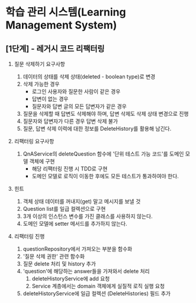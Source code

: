 # 학습 관리 시스템(Learning Management System)

## [1단계] - 레거시 코드 리팩터링
1. 질문 삭제하기 요구사항
   1. 데이터의 상태를 삭제 상태(deleted - boolean type)로 변경
   2. 삭제 가능한 경우
      - 로그인 사용자와 질문한 사람이 같은 경우
      - 답변이 없는 경우
      - 질문자와 답변 글의 모든 답변자가 같은 경우
   3. 질문을 삭제할 때 답변도 삭제해야 하며, 답변 삭제도 삭제 상태 변경으로 진행
   4. 질문자와 답변자가 다른 경우 답변 삭제 불가
   5. 질문, 답변 삭제 이력에 대한 정보를 DeleteHistory를 활용해 남긴다.

2. 리팩터링 요구사항
   1. QnAService의 deleteQuestion 함수에 '단위 테스트 가능 코드'를 도메인 모델 객체에 구현
      - 해당 리팩터링 진행 시 TDD로 구현
      - 도메인 모델로 로직이 이동한 후에도 모든 테스트가 통과하여야 한다.

3. 힌트
   1. 객체 상태 데이터를 꺼내지(get) 말고 메시지를 보낼 것
   2. Question list를 일급 컬렉션으로 구현
   3. 3개 이상의 인스턴스 변수를 가진 클래스를 사용하지 않는다.
   4. 도메인 모델에 setter 메서드를 추가하지 않는다.

4. 리팩터링 진행
   1. questionRepository에서 가져오는 부분을 함수화
   2. '질문 삭제 권한' 관련 함수화
   3. 질문 delete 처리 및 history 추가
   4. 'question'에 해당하는 answer들을 가져와서 delete 처리
      1. deleteHistoryService에 add 요청
      2. Service 계층에서는 domain 객체에게 실질적 로직 실행 요청
   5. deleteHistoryService에 일급 컬렉션 (DeleteHistories) 필드 추가